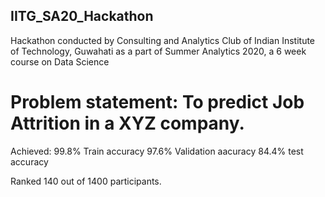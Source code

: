 ## IITG_SA20_Hackathon

Hackathon conducted by Consulting and Analytics Club of Indian Institute of Technology, Guwahati as a part of Summer Analytics 2020, a 6 week course on Data Science

# Problem statement: To predict Job Attrition in a XYZ company.

Achieved:
99.8% Train accuracy
97.6% Validation aacuracy
84.4% test accuracy

Ranked 140 out of 1400 participants.
